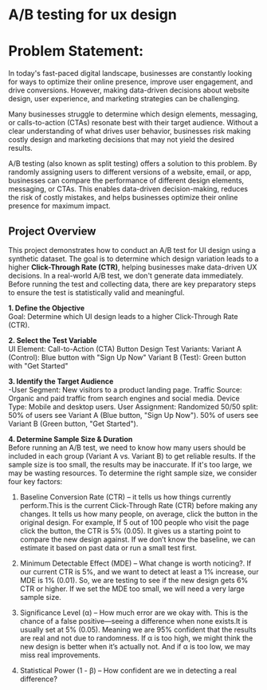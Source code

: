 # A/B testing for ux design

# Problem Statement:

In today's fast-paced digital landscape, businesses are constantly looking for ways to optimize their online presence, improve user engagement, and drive conversions. However, making data-driven decisions about website design, user experience, and marketing strategies can be challenging.

Many businesses struggle to determine which design elements, messaging, or calls-to-action (CTAs) resonate best with their target audience. Without a clear understanding of what drives user behavior, businesses risk making costly design and marketing decisions that may not yield the desired results.

A/B testing (also known as split testing) offers a solution to this problem. By randomly assigning users to different versions of a website, email, or app, businesses can compare the performance of different design elements, messaging, or CTAs. This enables data-driven decision-making, reduces the risk of costly mistakes, and helps businesses optimize their online presence for maximum impact.

## **Project Overview**  

This project demonstrates how to conduct an A/B test for UI design using a synthetic dataset. The goal is to determine which design variation leads to a higher **Click-Through Rate (CTR)**, helping businesses make data-driven UX decisions. In a real-world A/B test, we don't generate data immediately. Before running the test and collecting data, there are key preparatory steps to ensure the test is statistically valid and meaningful.

 **1. Define the Objective**  
Goal: Determine which UI design leads to a higher Click-Through Rate (CTR). 

**2. Select the Test Variable**  
UI Element: Call-to-Action (CTA) Button Design
Test Variants:
            Variant A (Control): Blue button with "Sign Up Now"
            Variant B (Test): Green button with "Get Started" 
    
**3. Identify the Target Audience**  
-User Segment: New visitors to a product landing page.
Traffic Source: Organic and paid traffic from search engines and social media.
Device Type: Mobile and desktop users.
User Assignment: Randomized 50/50 split:
                 50% of users see Variant A (Blue button, "Sign Up Now").
                 50% of users see Variant B (Green button, "Get Started").

**4. Determine Sample Size & Duration**  
Before running an A/B test, we need to know how many users should be included in each group (Variant A vs. Variant B) to get reliable results. If the sample size is too small, the results may be inaccurate. If it's too large, we may be wasting resources. To determine the right sample size, we consider four key factors:
1. Baseline Conversion Rate (CTR) – it tells us how things currently perform.This is the current Click-Through Rate (CTR) before making any changes. It tells us how many people, on average, click the button in the original design. For example, If 5 out of 100 people who visit the page click the button, the CTR is 5% (0.05). It gives us a starting point to compare the new design against. If we don’t know the baseline, we can estimate it based on past data or run a small test first.

2. Minimum Detectable Effect (MDE) – What change is worth noticing?. If our current CTR is 5%, and we want to detect at least a 1% increase, our MDE is 1% (0.01). So, we are testing to see if the new design gets 6% CTR or higher. If we set the MDE too small, we will need a very large sample size.

3. Significance Level (α) – How much error are we okay with. This is the chance of a false positive—seeing a difference when none exists.It is usually set at 5% (0.05). Meaning we are 95% confident that the results are real and not due to randomness. If α is too high, we might think the new design is better when it’s actually not. And if α is too low, we may miss real improvements.

4. Statistical Power (1 - β) – How confident are we in detecting a real difference?







